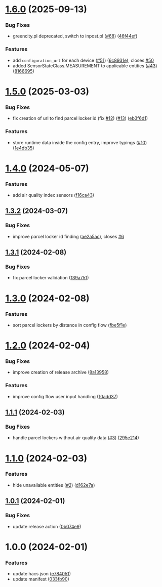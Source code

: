 # [1.6.0](https://github.com/CyberDeer/InPost-Air/compare/v1.5.0...v1.6.0) (2025-09-13)


### Bug Fixes

* greencity.pl deprecated, switch to inpost.pl ([#68](https://github.com/CyberDeer/InPost-Air/issues/68)) ([46f44ef](https://github.com/CyberDeer/InPost-Air/commit/46f44ef5cff7ca5bd8b6ff75561b0b4f56f8a69e))


### Features

* add `configuration_url` for each device ([#51](https://github.com/CyberDeer/InPost-Air/issues/51)) ([6c8931e](https://github.com/CyberDeer/InPost-Air/commit/6c8931ec23abe825fc2b3e508aaedee60dee64ee)), closes [#50](https://github.com/CyberDeer/InPost-Air/issues/50)
* added SensorStateClass.MEASUREMENT to applicable entities ([#43](https://github.com/CyberDeer/InPost-Air/issues/43)) ([8166695](https://github.com/CyberDeer/InPost-Air/commit/816669599df59bba0dc891a5e9d2c5a0fa740e5f))

# [1.5.0](https://github.com/CyberDeer/InPost-Air/compare/v1.4.0...v1.5.0) (2025-03-03)


### Bug Fixes

* fix creation of url to find parcel locker id (fix [#12](https://github.com/CyberDeer/InPost-Air/issues/12)) ([#13](https://github.com/CyberDeer/InPost-Air/issues/13)) ([eb3f6d1](https://github.com/CyberDeer/InPost-Air/commit/eb3f6d1cd8c9841f019082e0d9ab18278ee5c13f))


### Features

* store runtime data inside the config entry, improve typings ([#10](https://github.com/CyberDeer/InPost-Air/issues/10)) ([1e4db35](https://github.com/CyberDeer/InPost-Air/commit/1e4db3568bbb6b2ba68967c3292afff7cd253bfb))

# [1.4.0](https://github.com/CyberDeer/InPost-Air/compare/v1.3.2...v1.4.0) (2024-05-07)


### Features

* add air quality index sensors ([f16ca43](https://github.com/CyberDeer/InPost-Air/commit/f16ca43f2e5001aa8ee88c4b78f03c5c61f549cf))

## [1.3.2](https://github.com/CyberDeer/InPost-Air/compare/v1.3.1...v1.3.2) (2024-03-07)


### Bug Fixes

* improve parcel locker id finding ([ae2a5ac](https://github.com/CyberDeer/InPost-Air/commit/ae2a5aca25fe3c9e35cecfc2873144a5161b88cf)), closes [#6](https://github.com/CyberDeer/InPost-Air/issues/6)

## [1.3.1](https://github.com/CyberDeer/InPost-Air/compare/v1.3.0...v1.3.1) (2024-02-08)


### Bug Fixes

* fix parcel locker validation ([139a751](https://github.com/CyberDeer/InPost-Air/commit/139a7511244cce1372e000735c8077a4f20d735b))

# [1.3.0](https://github.com/CyberDeer/InPost-Air/compare/v1.2.0...v1.3.0) (2024-02-08)


### Features

* sort parcel lockers by distance in config flow ([fbe5f1e](https://github.com/CyberDeer/InPost-Air/commit/fbe5f1e4864384ba32012141e651d4ece5277654))

# [1.2.0](https://github.com/CyberDeer/InPost-Air/compare/v1.1.1...v1.2.0) (2024-02-04)


### Bug Fixes

* improve creation of release archive ([8a13958](https://github.com/CyberDeer/InPost-Air/commit/8a13958bf17b76a6e9949f9a6187dc8004ace13e))


### Features

* improve config flow user input handling ([10add37](https://github.com/CyberDeer/InPost-Air/commit/10add37690184e9a3d111bfc4d543968b8434d7b))

## [1.1.1](https://github.com/CyberDeer/InPost-Air/compare/v1.1.0...v1.1.1) (2024-02-03)


### Bug Fixes

* handle parcel lockers without air quality data ([#3](https://github.com/CyberDeer/InPost-Air/issues/3)) ([295e214](https://github.com/CyberDeer/InPost-Air/commit/295e214acdcbd7e35b9c585b729a8a8d63765836))

# [1.1.0](https://github.com/CyberDeer/InPost-Air/compare/v1.0.1...v1.1.0) (2024-02-03)


### Features

* hide unavailable entities ([#2](https://github.com/CyberDeer/InPost-Air/issues/2)) ([d162e7a](https://github.com/CyberDeer/InPost-Air/commit/d162e7aec2d6aa88d6e401132dea409bb27626db))

## [1.0.1](https://github.com/CyberDeer/InPost-Air/compare/v1.0.0...v1.0.1) (2024-02-01)


### Bug Fixes

* update release action ([0b074e9](https://github.com/CyberDeer/InPost-Air/commit/0b074e99c00e666de987ec24a7a3432b42f6a512))

# 1.0.0 (2024-02-01)


### Features

* update hacs.json ([e784051](https://github.com/CyberDeer/InPost-Air/commit/e7840515f1ad915fe017f3b98eec6c50a359adae))
* update manifest ([033fb90](https://github.com/CyberDeer/InPost-Air/commit/033fb9075096972f20ca34b572d9171ca0412a22))
